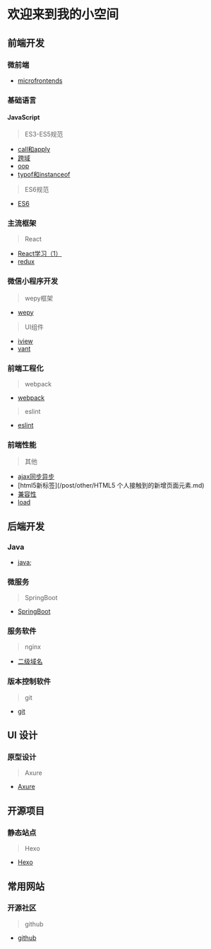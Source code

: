 # 欢迎来到我的小空间

<!-- ## 前沿技术 -->

## 前端开发

### 微前端

+ [microfrontends](/post/Frontends/microfrontends.md)

### 基础语言

#### JavaScript

> ES3-ES5规范

+ [call和apply](/post/JavaScript/JavaScript中call和apply的理解.md)
+ [跨域](/post/JavaScript/JavaScript跨域.md)
+ [oop](/post/JavaScript/JavaScript面向对象.md)
+ [typof和instanceof](/post/JavaScript/JavaScript中typeof与instanceof的区别.md)

> ES6规范

+ [ES6](/post/JavaScript/ES6.md)

### 主流框架

> React

+ [React学习（1）](/post/BasicReact/react1.md)
+ [redux](/post/BasicReact/redux.md)

### 微信小程序开发

>wepy框架

+ [wepy](/post/MiniProgarm/wepy.md)

> UI组件

+ [iview](/post/MiniProgarm/iview-webapp.md)
+ [vant]('/post/MiniProgarm/vant.md')

### 前端工程化

> webpack

+ [webpack](/post/Project/webpack.md)

> eslint

+ [eslint](/post/Project/eslint.md)

### 前端性能

> 其他

+ [ajax同步异步](/post/other/AJAX同步与异步请求.md)
+ [html5新标签](/post/other/HTML5 个人接触到的新增页面元素.md)
+ [兼容性](/post/other/一些兼容性问题.md)
+ [load](/post/other/关于页面加载,seo,post,get.md)

## 后端开发

### Java

+ [java]('/post/Backends/Java.md');

### 微服务

>SpringBoot

+ [SpringBoot](/post/Backends/SpringBoot.md)

<!-- ## 工具软件 -->

### 服务软件

> nginx

+ [二级域名](/post/ECS/二级域名.md)

### 版本控制软件

> git

+ [git](/post/Version/git.md)

<!-- ## 移动开发

## 算法

## 大数据

## 运维

## 测试

## 数据库 -->

## UI 设计

### 原型设计

> Axure

+ [Axure](/post/Tools/axure.md)

## 开源项目

### 静态站点

> Hexo

+ [Hexo](/post/Study/hexo.md)

## 常用网站

### 开源社区

> github

+ [github](/post/Tools/github.md)